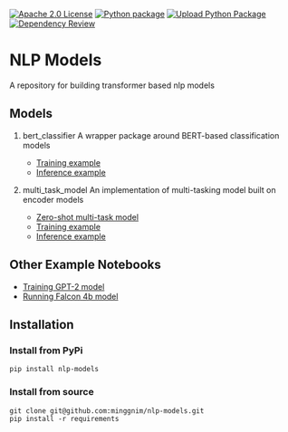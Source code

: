 <a href="https://github.com/minggnim/nlp-models/blob/master/LICENSE"><img src="https://img.shields.io/badge/License-Apache%202.0-success" alt="Apache 2.0 License"></a>
[![Python package](https://github.com/minggnim/nlp-classification-model/actions/workflows/python-package.yml/badge.svg)](https://github.com/minggnim/nlp-classification-model/actions/workflows/python-package.yml)
[![Upload Python Package](https://github.com/minggnim/nlp-classification-model/actions/workflows/python-publish.yml/badge.svg)](https://github.com/minggnim/nlp-classification-model/actions/workflows/python-publish.yml)
[![Dependency Review](https://github.com/minggnim/nlp-classification-model/actions/workflows/dependency-review.yml/badge.svg)](https://github.com/minggnim/nlp-classification-model/actions/workflows/dependency-review.yml)

# NLP Models

A repository for building transformer based nlp models

## Models

1. bert_classifier
   A wrapper package around BERT-based classification models
   
   - [Training example](https://github.com/minggnim/nlp-models/blob/master/notebooks/01_a_classification_model_training_example.ipynb)
   - [Inference example](https://github.com/minggnim/nlp-models/blob/master/notebooks/01_b_classification_inference_example.ipynb)
   
3. multi_task_model
   An implementation of multi-tasking model built on encoder models
   
   - [Zero-shot multi-task model](https://github.com/minggnim/nlp-models/blob/master/notebooks/02_a_multitask_model_zeroshot_learning.ipynb)
   - [Training example](https://github.com/minggnim/nlp-models/blob/master/notebooks/02_b_multitask_model_training_example.ipynb)
   - [Inference example](https://github.com/minggnim/nlp-models/blob/master/notebooks/02_c_multitask_model_inference_example.ipynb)

## Other Example Notebooks

- [Training GPT-2 model](https://github.com/minggnim/nlp-models/blob/master/notebooks/03_gpt2_training.ipynb)
- [Running Falcon 4b model](https://github.com/minggnim/nlp-models/blob/master/notebooks/04_falcon_4b.ipynb)

## Installation

### Install from PyPi

```
pip install nlp-models
```

### Install from source

```
git clone git@github.com:minggnim/nlp-models.git
pip install -r requirements
```
